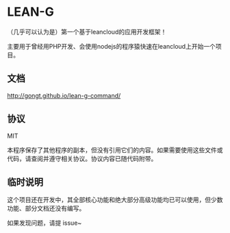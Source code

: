 # LEAN-G

（几乎可以认为是）第一个基于leancloud的应用开发框架！

主要用于曾经用PHP开发、会使用nodejs的程序猿快速在leancloud上开始一个项目。

## 文档

http://gongt.github.io/lean-g-command/

## 协议

MIT

本程序保存了其他程序的副本，但没有引用它们的内容。如果需要使用这些文件或代码，请查阅并遵守相关协议。协议内容已随代码附带。

## 临时说明

这个项目还在开发中，其全部核心功能和绝大部分高级功能均已可以使用，但少数功能、部分文档还没有编写。

如果发现问题，请提 issue~
